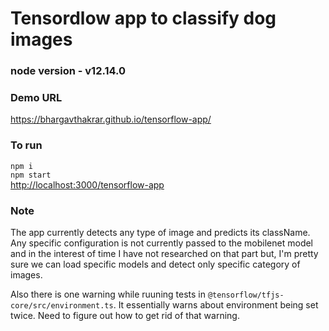 # Tensordlow app to classify dog images

### node version - v12.14.0

### Demo URL

https://bhargavthakrar.github.io/tensorflow-app/

### To run

`npm i`  
`npm start`  
[http://localhost:3000/tensorflow-app](http://localhost:3000/tensorflow-app)

### Note

The app currently detects any type of image and predicts its className.  
Any specific configuration is not currently passed to the mobilenet model and in
the interest of time I have not researched on that part but, I'm pretty sure we
can load specific models and detect only specific category of images.  

Also there is one warning while ruuning tests in `@tensorflow/tfjs-core/src/environment.ts`. It essentially warns about environment being set twice. Need to figure out how to get rid of that warning.

